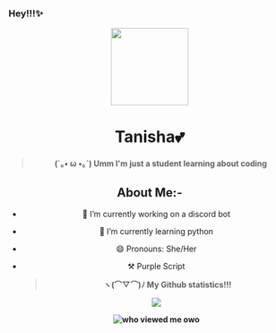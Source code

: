 ### Hey!!!✨
<div align='center'>
  <div align='center'>
    <img
      src='https://i.scdn.co/image/ab67616d0000b2737f0d153d87dc03712137029b'
      width='138'
      height='138'
    />
  </div>

<h1>Tanisha💕</h1>
<blockquote><strong>(´｡• ω •｡`) Umm I'm just a student learning about coding</strong></blockquote>
  
## About Me:-
- 🔭 I’m currently working on a discord bot
  
- 🌱 I’m currently learning python
  
- 😄 Pronouns: She/Her
  
- ⚒ Purple Script 

  <blockquote><strong>ヽ(⌒▽⌒)ﾉ My Github statistics!!!<strong></blockquote>
    
  ![](https://github-readme-stats.vercel.app/api?username=Tanisha281219&count_private=true&show_icons=true&theme=gruvbox)
  
  <img alt="who viewed me owo" src="https://github-readme-stats.vercel.app/api username=Tanisha281219&count_private=true&show_icons=true&theme=gruvbox" />
